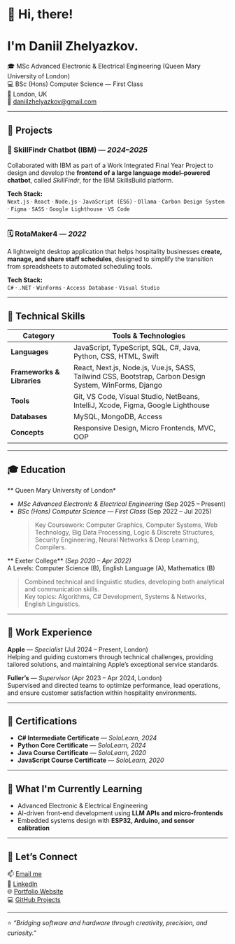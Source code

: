 # 👋 Hi, there!
# I'm Daniil Zhelyazkov.

🎓 MSc Advanced Electronic & Electrical Engineering (Queen Mary University of London)  
💻 BSc (Hons) Computer Science — First Class  
📍 London, UK  
📧 [daniilzhelyazkov@gmail.com](mailto:daniilzhelyazkov@gmail.com)  

---

## 🚀 Projects

### 💬 SkillFindr Chatbot (IBM) — *2024–2025*
Collaborated with IBM as part of a Work Integrated Final Year Project to design and develop the **frontend of a large language model–powered chatbot**, called *SkillFindr*, for the IBM SkillsBuild platform.

**Tech Stack:**  
`Next.js` · `React` · `Node.js` · `JavaScript (ES6)` · `Ollama` · `Carbon Design System` · `Figma` · `SASS` · `Google Lighthouse` · `VS Code`

---

### 🗓️ RotaMaker4 — *2022*
A lightweight desktop application that helps hospitality businesses **create, manage, and share staff schedules**, designed to simplify the transition from spreadsheets to automated scheduling tools.

**Tech Stack:**  
`C#` · `.NET` · `WinForms` · `Access Database` · `Visual Studio`

---

## 🧠 Technical Skills

| Category | Tools & Technologies |
|-----------|---------------------|
| **Languages** | JavaScript, TypeScript, SQL, C#, Java, Python, CSS, HTML, Swift |
| **Frameworks & Libraries** | React, Next.js, Node.js, Vue.js, SASS, Tailwind CSS, Bootstrap, Carbon Design System, WinForms, Django |
| **Tools** | Git, VS Code, Visual Studio, NetBeans, IntelliJ, Xcode, Figma, Google Lighthouse |
| **Databases** | MySQL, MongoDB, Access |
| **Concepts** | Responsive Design, Micro Frontends, MVC, OOP |

---

## 🎓 Education

** Queen Mary University of London*
- *MSc Advanced Electronic & Electrical Engineering* (Sep 2025 – Present)  
- *BSc (Hons) Computer Science — First Class* (Sep 2022 – Jul 2025)  
  > Key Coursework: Computer Graphics, Computer Systems, Web Technology, Big Data Processing, Logic & Discrete Structures, Security Engineering, Neural Networks & Deep Learning, Compilers.

** Exeter College** *(Sep 2020 – Apr 2022)*  
A Levels: Computer Science (B), English Language (A), Mathematics (B)  
> Combined technical and linguistic studies, developing both analytical and communication skills.  
> Key topics: Algorithms, C# Development, Systems & Networks, English Linguistics.

---

## 💼 Work Experience

**Apple** — *Specialist* (Jul 2024 – Present, London)  
Helping and guiding customers through technical challenges, providing tailored solutions, and maintaining Apple’s exceptional service standards.

**Fuller’s** — *Supervisor* (Apr 2023 – Apr 2024, London)  
Supervised and directed teams to optimize performance, lead operations, and ensure customer satisfaction within hospitality environments.

---

## 🏅 Certifications

- **C# Intermediate Certificate** — *SoloLearn, 2024*  
- **Python Core Certificate** — *SoloLearn, 2024*  
- **Java Course Certificate** — *SoloLearn, 2020*  
- **JavaScript Course Certificate** — *SoloLearn, 2020*

---

## 🌱 What I'm Currently Learning

- Advanced Electronic & Electrical Engineering
- AI-driven front-end development using **LLM APIs and micro-frontends**
- Embedded systems design with **ESP32, Arduino, and sensor calibration**

---

## 💬 Let’s Connect

📫 [Email me](mailto:daniilzhelyazkov@gmail.com)  
💼 [LinkedIn](https://www.linkedin.com/in/daniil-zhelyazkov/)  
🌐 [Portfolio Website]((https://dannkis.github.io/Portfolio-Website/))  
💻 [GitHub Projects](https://github.com/dannkis)

---

⭐ *“Bridging software and hardware through creativity, precision, and curiosity.”*
